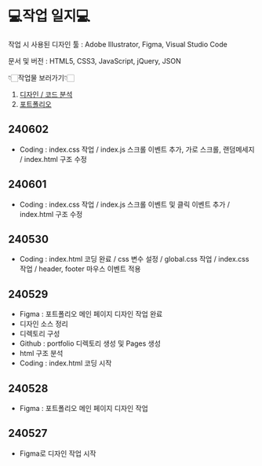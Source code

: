 # 💻작업 일지💻 #

작업 시 사용된 디자인 툴 : Adobe Illustrator, Figma, Visual Studio Code

문서 및 버전 : HTML5, CSS3, JavaScript, jQuery, JSON

👇🏻작업물 보러가기👇🏻
1. [디자인 / 코드 분석](https://www.figma.com/design/baswPO3c2rYX9IlshFbnqN/%ED%8F%AC%ED%8A%B8%ED%8F%B4%EB%A6%AC%EC%98%A4?node-id=0-1&t=UX1BhEMjkeDY28Mo-1, "피그마로 바로가기")
2. [포트폴리오](https://gonghanna.github.io/Portfolio/, "공한나의 포트폴리오")

## 240602 ##
- Coding : index.css 작업 / index.js 스크롤 이벤트 추가, 가로 스크롤, 랜덤메세지  / index.html 구조 수정

## 240601 ##
- Coding : index.css 작업 / index.js 스크롤 이벤트 및 클릭 이벤트 추가 / index.html 구조 수정

## 240530 ##
- Coding : index.html 코딩 완료 / css 변수 설정 / global.css 작업 / index.css 작업 / header, footer 마우스 이벤트 적용

## 240529 ##
- Figma : 포트폴리오 메인 페이지 디자인 작업 완료
- 디자인 소스 정리
- 디렉토리 구성
- Github : portfolio 디렉토리 생성 및 Pages 생성
- html 구조 분석
- Coding : index.html 코딩 시작

## 240528 ##
- Figma : 포트폴리오 메인 페이지 디자인 작업

## 240527 ##
- Figma로 디자인 작업 시작
